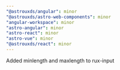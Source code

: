 ```yaml
---
"@astrouxds/angular": minor
"@astrouxds/astro-web-components": minor
"angular-workspace": minor
"astro-angular": minor
"astro-react": minor
"astro-vue": minor
"@astrouxds/react": minor
---
```


Added minlength and maxlength to rux-input
